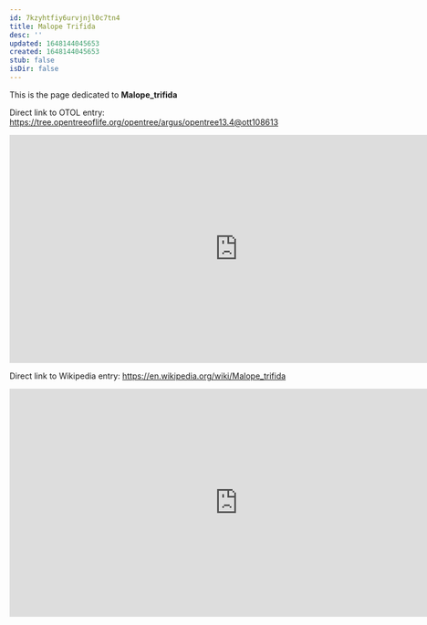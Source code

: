 ```yaml
---
id: 7kzyhtfiy6urvjnjl0c7tn4
title: Malope Trifida
desc: ''
updated: 1648144045653
created: 1648144045653
stub: false
isDir: false
---
```

This is the page dedicated to **Malope_trifida**


Direct link to OTOL entry: https://tree.opentreeoflife.org/opentree/argus/opentree13.4@ott108613



<html>
    <body>
    <iframe src="https://tree.opentreeoflife.org/opentree/argus/opentree13.4@ott108613"
    width="800" height="400" frameborder="0" allowfullscreen> </iframe>
    </body>
</html>
    


Direct link to Wikipedia entry: https://en.wikipedia.org/wiki/Malope_trifida



<html>
    <body>
    <iframe src="https://en.wikipedia.org/wiki/Malope_trifida"
    width="800" height="400" frameborder="0" allowfullscreen> </iframe>
    </body>
</html>
    
